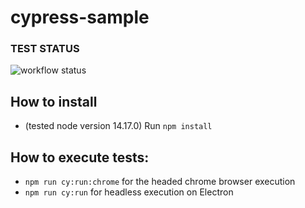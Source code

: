 # cypress-sample

### TEST STATUS

![workflow status](https://github.com/mayank1004/cypress-sample/actions/workflows/main.yml/badge.svg)

## How to install
- (tested node version 14.17.0)
Run `npm install`

## How to execute tests:
- `npm run cy:run:chrome` for the headed chrome browser execution
- `npm run cy:run` for headless execution on Electron


